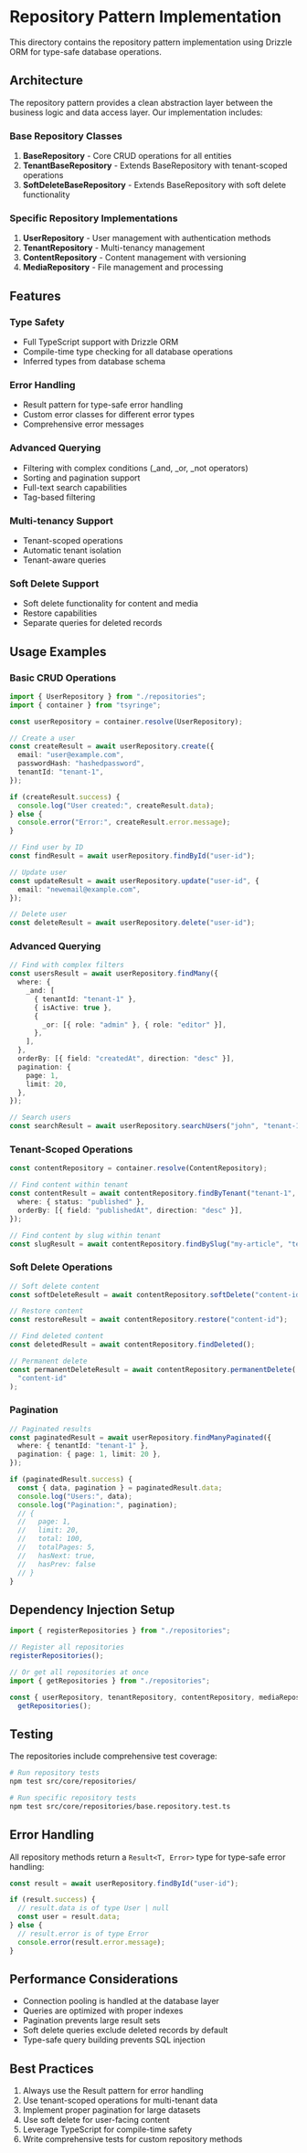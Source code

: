 # Repository Pattern Implementation

This directory contains the repository pattern implementation using Drizzle ORM for type-safe database operations.

## Architecture

The repository pattern provides a clean abstraction layer between the business logic and data access layer. Our implementation includes:

### Base Repository Classes

1. **BaseRepository** - Core CRUD operations for all entities
2. **TenantBaseRepository** - Extends BaseRepository with tenant-scoped operations
3. **SoftDeleteBaseRepository** - Extends BaseRepository with soft delete functionality

### Specific Repository Implementations

1. **UserRepository** - User management with authentication methods
2. **TenantRepository** - Multi-tenancy management
3. **ContentRepository** - Content management with versioning
4. **MediaRepository** - File management and processing

## Features

### Type Safety

- Full TypeScript support with Drizzle ORM
- Compile-time type checking for all database operations
- Inferred types from database schema

### Error Handling

- Result pattern for type-safe error handling
- Custom error classes for different error types
- Comprehensive error messages

### Advanced Querying

- Filtering with complex conditions (\_and, \_or, \_not operators)
- Sorting and pagination support
- Full-text search capabilities
- Tag-based filtering

### Multi-tenancy Support

- Tenant-scoped operations
- Automatic tenant isolation
- Tenant-aware queries

### Soft Delete Support

- Soft delete functionality for content and media
- Restore capabilities
- Separate queries for deleted records

## Usage Examples

### Basic CRUD Operations

```typescript
import { UserRepository } from "./repositories";
import { container } from "tsyringe";

const userRepository = container.resolve(UserRepository);

// Create a user
const createResult = await userRepository.create({
  email: "user@example.com",
  passwordHash: "hashedpassword",
  tenantId: "tenant-1",
});

if (createResult.success) {
  console.log("User created:", createResult.data);
} else {
  console.error("Error:", createResult.error.message);
}

// Find user by ID
const findResult = await userRepository.findById("user-id");

// Update user
const updateResult = await userRepository.update("user-id", {
  email: "newemail@example.com",
});

// Delete user
const deleteResult = await userRepository.delete("user-id");
```

### Advanced Querying

```typescript
// Find with complex filters
const usersResult = await userRepository.findMany({
  where: {
    _and: [
      { tenantId: "tenant-1" },
      { isActive: true },
      {
        _or: [{ role: "admin" }, { role: "editor" }],
      },
    ],
  },
  orderBy: [{ field: "createdAt", direction: "desc" }],
  pagination: {
    page: 1,
    limit: 20,
  },
});

// Search users
const searchResult = await userRepository.searchUsers("john", "tenant-1", 10);
```

### Tenant-Scoped Operations

```typescript
const contentRepository = container.resolve(ContentRepository);

// Find content within tenant
const contentResult = await contentRepository.findByTenant("tenant-1", {
  where: { status: "published" },
  orderBy: [{ field: "publishedAt", direction: "desc" }],
});

// Find content by slug within tenant
const slugResult = await contentRepository.findBySlug("my-article", "tenant-1");
```

### Soft Delete Operations

```typescript
// Soft delete content
const softDeleteResult = await contentRepository.softDelete("content-id");

// Restore content
const restoreResult = await contentRepository.restore("content-id");

// Find deleted content
const deletedResult = await contentRepository.findDeleted();

// Permanent delete
const permanentDeleteResult = await contentRepository.permanentDelete(
  "content-id"
);
```

### Pagination

```typescript
// Paginated results
const paginatedResult = await userRepository.findManyPaginated({
  where: { tenantId: "tenant-1" },
  pagination: { page: 1, limit: 20 },
});

if (paginatedResult.success) {
  const { data, pagination } = paginatedResult.data;
  console.log("Users:", data);
  console.log("Pagination:", pagination);
  // {
  //   page: 1,
  //   limit: 20,
  //   total: 100,
  //   totalPages: 5,
  //   hasNext: true,
  //   hasPrev: false
  // }
}
```

## Dependency Injection Setup

```typescript
import { registerRepositories } from "./repositories";

// Register all repositories
registerRepositories();

// Or get all repositories at once
import { getRepositories } from "./repositories";

const { userRepository, tenantRepository, contentRepository, mediaRepository } =
  getRepositories();
```

## Testing

The repositories include comprehensive test coverage:

```bash
# Run repository tests
npm test src/core/repositories/

# Run specific repository tests
npm test src/core/repositories/base.repository.test.ts
```

## Error Handling

All repository methods return a `Result<T, Error>` type for type-safe error handling:

```typescript
const result = await userRepository.findById("user-id");

if (result.success) {
  // result.data is of type User | null
  const user = result.data;
} else {
  // result.error is of type Error
  console.error(result.error.message);
}
```

## Performance Considerations

- Connection pooling is handled at the database layer
- Queries are optimized with proper indexes
- Pagination prevents large result sets
- Soft delete queries exclude deleted records by default
- Type-safe query building prevents SQL injection

## Best Practices

1. Always use the Result pattern for error handling
2. Use tenant-scoped operations for multi-tenant data
3. Implement proper pagination for large datasets
4. Use soft delete for user-facing content
5. Leverage TypeScript for compile-time safety
6. Write comprehensive tests for custom repository methods
